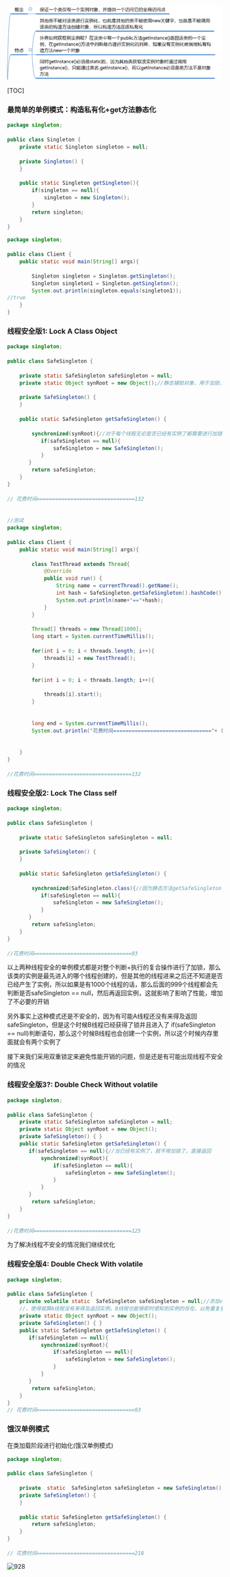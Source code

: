 ![singleton](pic/singleton.jpg)

[TOC]

### 最简单的单例模式：构造私有化+get方法静态化

```java
package singleton;

public class Singleton {
    private static Singleton singleton = null;

    private Singleton() {
    }

    public static Singleton getSingleton(){
        if(singleton == null){
            singleton = new Singleton();
        }
        return singleton;
    }
}
```

```java
package singleton;

public class Client {
    public static void main(String[] args){

        Singleton singleton = Singleton.getSingleton();
        Singleton singleton1 = Singleton.getSingleton();
        System.out.println(singleton.equals(singleton1));
//true
    }
}
```

### 线程安全版1: Lock A Class Object

```java
package singleton;

public class SafeSingleton {

    private static SafeSingleton safeSingleton = null;
    private static Object synRoot = new Object();//静态辅助对象，用于加锁，这里不能直接锁safeSingleton，因为最开始的时候还没进行初始化，还没有实例，不能对它加锁

    private SafeSingleton() {
    }

    public static SafeSingleton getSafeSingleton() {

        synchronized(synRoot){//对于每个线程无论是否已经有实例了都需要进行加锁判断影响开销
           if(safeSingleton == null){
               safeSingleton = new SafeSingleton();
           }
       }
        return safeSingleton;
    }
}

// 花费时间================================132


//测试
package singleton;

public class Client {
    public static void main(String[] args){

        class TestThread extends Thread{
            @Override
            public void run() {
                String name = currentThread().getName();
                int hash = SafeSingleton.getSafeSingleton().hashCode();
                System.out.println(name+"=="+hash);
            }
        }

        Thread[] threads = new Thread[1000];
        long start = System.currentTimeMillis();

        for(int i = 0; i < threads.length; i++){
            threads[i] = new TestThread();
        }

        for(int i = 0; i < threads.length; i++){

            threads[i].start();
        }


        long end = System.currentTimeMillis();
        System.out.println("花费时间================================"+ (end - start));


    }
}

//花费时间================================132

```


### 线程安全版2: Lock The Class self
```java
package singleton;

public class SafeSingleton {

    private static SafeSingleton safeSingleton = null;

    private SafeSingleton() {
    }

    public static SafeSingleton getSafeSingleton() {

        synchronized(SafeSingleton.class){//因为静态方法getSafeSingleton（）属于类方法，那么可以直接将类锁住，这个时候就可以避免多个线程同时调用该方法了
           if(safeSingleton == null){
               safeSingleton = new SafeSingleton();
           }
       }
        return safeSingleton;
    }
}

//花费时间================================93

```

以上两种线程安全的单例模式都是对整个判断+执行的复合操作进行了加锁，那么该类的实例是最先进入的哪个线程创建的，但是其他的线程进来之后还不知道是否已经产生了实例，所以如果是有1000个线程的话，那么后面的999个线程都会先判断是否safeSingleton == null，然后再返回实例，这就影响了影响了性能，增加了不必要的开销

另外事实上这种模式还是不安全的，因为有可能A线程还没有来得及返回safeSingleton，但是这个时候B线程已经获得了锁并且进入了 if(safeSingleton == null)判断语句，那么这个时候B线程也会创建一个实例，所以这个时候内存里面就会有两个实例了

接下来我们采用双重锁定来避免性能开销的问题，但是还是有可能出现线程不安全的情况

### 线程安全版3?: Double Check Without volatile

```java
package singleton;

public class SafeSingleton {
    private static SafeSingleton safeSingleton = null;
    private static Object synRoot = new Object();
    private SafeSingleton() { }
    public static SafeSingleton getSafeSingleton() {
       if(safeSingleton == null){//当已经有实例了，就不用加锁了，直接返回
           synchronized(synRoot){
               if(safeSingleton == null){
                   safeSingleton = new SafeSingleton();
               }
           }
       }
        return safeSingleton;
    }
}

//花费时间================================125

```

为了解决线程不安全的情况我们继续优化

### 线程安全版4: Double Check With volatile

```java
package singleton;

public class SafeSingleton {
    private volatile static  SafeSingleton safeSingleton = null;//添加volatile关键字
    //，使得就算A线程没有来得及返回实例，B线程也能够即时感知到实例的存在，以免重复创建
    private static Object synRoot = new Object();
    private SafeSingleton() { }
    public static SafeSingleton getSafeSingleton() {
       if(safeSingleton == null){
           synchronized(synRoot){
               if(safeSingleton == null){
                   safeSingleton = new SafeSingleton();
               }
           }
       }
        return safeSingleton;
    }
}
// 花费时间================================93
```

### 饿汉单例模式

在类加载阶段进行初始化(饿汉单例模式)

```java
package singleton;

public class SafeSingleton {

    private  static  SafeSingleton safeSingleton = new SafeSingleton();
    private SafeSingleton() {
    }

    public static SafeSingleton getSafeSingleton() {
        return safeSingleton;
    }
}

// 花费时间================================218
```

![928](https://wx4.sinaimg.cn/large/005LymWFgy1g3qblyw22rj30wl0aiwfe.jpg)



